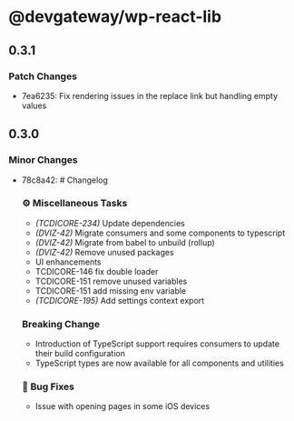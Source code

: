 # @devgateway/wp-react-lib

## 0.3.1

### Patch Changes

- 7ea6235: Fix rendering issues in the replace link but handling empty values

## 0.3.0

### Minor Changes

- 78c8a42: # Changelog

  ### ⚙️ Miscellaneous Tasks

  - _(TCDICORE-234)_ Update dependencies
  - _(DVIZ-42)_ Migrate consumers and some components to typescript
  - _(DVIZ-42)_ Migrate from babel to unbuild (rollup)
  - _(DVIZ-42)_ Remove unused packages
  - UI enhancements
  - TCDICORE-146 fix double loader
  - TCDICORE-151 remove unused variables
  - TCDICORE-151 add missing env variable
  - _(TCDICORE-195)_ Add settings context export

  ### Breaking Change

  - Introduction of TypeScript support requires consumers to update their build configuration
  - TypeScript types are now available for all components and utilities

  ### 🐛 Bug Fixes

  - Issue with opening pages in some iOS devices
